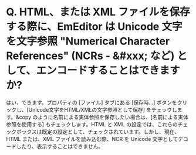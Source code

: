 # Q. HTML、または XML ファイルを保存する際に、EmEditor は Unicode 文字を文字参照 "Numerical Character References" (NCRs - &\#xxx; など) として、エンコードすることはできますか?

はい、できます。プロパティの \[ファイル\] タブにある \[保存時...\]
ボタンをクリックし、\[Unicode文字をHTML/XMLの文字参照として保存\]
をチェックします。&copy のように名前による実体参照を保存したい場合は、\[名前による実体参照を使用する\]
もチェックします。HTML と XML の設定では、これらのチェックボックスは既定の設定として、チェックされています。しかし、現在、HTML または、XML ファイルを読み込む際、NCR を Unicode 文字としてデコードしたり、表示することはできません。
